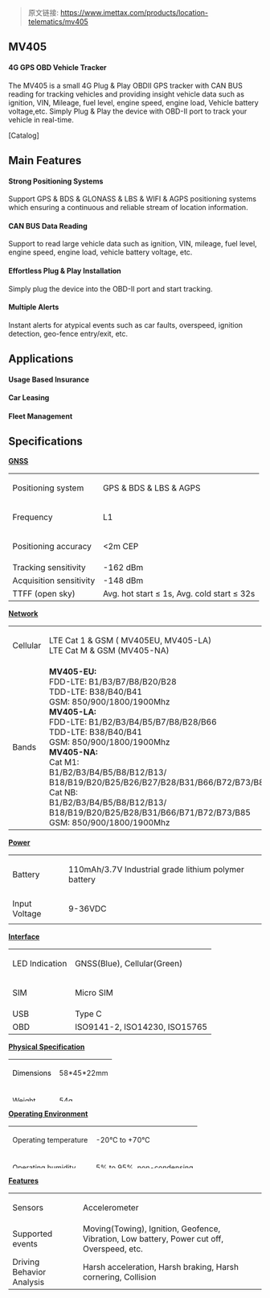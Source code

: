 > 原文链接: <https://www.imettax.com/products/location-telematics/mv405> 

 ## MV405

#### 4G GPS OBD Vehicle Tracker 

The MV405 is a small 4G Plug & Play OBDII GPS tracker with CAN BUS reading for tracking vehicles and providing insight vehicle data such as ignition, VIN, Mileage, fuel level, engine speed, engine load, Vehicle battery voltage,etc. Simply Plug & Play the device with OBD-II port to track your vehicle in real-time.

[Catalog]

## Main Features

#### Strong Positioning Systems  

Support GPS & BDS & GLONASS & LBS & WIFI & AGPS positioning systems which ensuring a continuous and reliable stream of location information.  

#### CAN BUS Data Reading  

Support to read large vehicle data such as ignition, VIN, mileage, fuel level, engine speed, engine load, vehicle battery voltage, etc. 

#### Effortless Plug & Play Installation  

Simply plug the device into the OBD-II port and start tracking.  

#### Multiple Alerts  

Instant alerts for atypical events such as car faults, overspeed, ignition detection, geo-fence entry/exit, etc.  

## Applications



#### Usage Based Insurance



#### Car Leasing



#### Fleet Management

## Specifications

[**GNSS**](#)

<table class="table table-bordered o_table"><tbody><tr><td><p><span>Positioning system</span><br></p></td><td><p><span>GPS &amp; BDS &amp; LBS&nbsp;&amp; AGPS</span><br></p></td></tr><tr><td><p><span>Frequency</span><br></p></td><td><p><span>L1</span><br></p></td></tr><tr><td><p><span><span>Positioning accuracy</span></span><br></p></td><td><p><span>&lt;2m CEP</span><br></p></td></tr><tr><td><span>Tracking sensitivity</span><br></td><td><span>-162 dBm</span><br></td></tr><tr><td><span>Acquisition sensitivity</span><br></td><td><span>-148 dBm</span></td></tr><tr><td><span>TTFF (open sky)</span><br></td><td><span>Avg. hot start ≤ 1s,&nbsp;Avg. cold start ≤ 32s</span><br></td></tr></tbody></table>

[**Network**](#)

<table class="table table-bordered o_table"><tbody><tr><td><p><span>Cellular</span><br></p></td><td><p><span><span>LTE Cat 1 &amp; GSM ( MV405EU, MV405-LA)<br>LTE Cat M &amp; GSM (MV405-NA)</span></span><br></p></td></tr><tr><td><p><span>Bands</span><br></p></td><td><strong>MV405-EU:</strong><br>FDD-LTE: B1/B3/B7/B8/B20/B28&nbsp;<br>TDD-LTE: B38/B40/B41&nbsp;<br>GSM: 850/900/1800/1900Mhz<br><strong>MV405-LA:</strong><br>FDD-LTE: B1/B2/B3/B4/B5/B7/B8/B28/B66<br>TDD-LTE: B38/B40/B41<br>GSM: 850/900/1800/1900Mhz<br><strong>MV405-NA:</strong><br>Cat M1:<br>B1/B2/B3/B4/B5/B8/B12/B13/<br>B18/B19/B20/B25/B26/B27/B28/B31/B66/B72/B73/B85&nbsp;<br>Cat NB:<br>B1/B2/B3/B4/B5/B8/B12/B13/ B18/B19/B20/B25/B28/B31/B66/B71/B72/B73/B85&nbsp;<br>GSM: 850/900/1800/1900Mhz<br></td></tr></tbody></table>

[**Power**](#)  

<table class="table table-bordered o_table"><tbody><tr><td><p><span>Battery</span><br></p></td><td><p><span>110mAh/3.7V Industrial grade lithium polymer battery</span><br></p></td></tr><tr><td><span>Input Voltage</span><br></td><td><p><span>9-36VDC</span><br></p></td></tr></tbody></table>

[**Interface**](#)  

<table class="table table-bordered o_table"><tbody><tr><td><p><span>LED Indication</span><br></p></td><td><p><span>GNSS(Blue), Cellular(Green)</span><br></p></td></tr><tr><td><p><span>SIM</span></p></td><td><p><span>Micro SIM</span><br></p></td></tr><tr><td><span>USB​</span><br></td><td><span>Type C</span></td></tr><tr><td><span>OBD</span></td><td><span>ISO9141-2,&nbsp;ISO14230,&nbsp;ISO15765</span><br></td></tr></tbody></table>


[**Physical Specification**](#)  

<table class="table table-bordered o_table" style="height: 84.3281px;"><tbody><tr style="height: 42.3281px;"><td><p><span style="color: rgb(0, 0, 0); font-size: 14px;">Dimensions</span><br></p></td><td><p><font><span style="font-size: 14px;">58*45*22mm</span></font><br></p></td></tr><tr style="height: 35px;"><td><p><span style="font-size: 14px;">Weight</span><br></p></td><td><p><span style="font-size: 14px;">54g</span><br></p></td></tr></tbody></table>

[**Operating Environment**](#)  

<table class="table table-bordered o_table" style="height: 84.3281px;"><tbody><tr style="height: 42.3281px;"><td><p><span style="font-size: 14px;">Operating temperature</span><br></p></td><td><p><font><span style="font-size: 14px;">-20</span><font><span style="font-size: 14px;">℃</span></font><span style="font-size: 14px;">&nbsp;to +70</span><font><span style="font-size: 14px;">℃</span></font></font><span style="font-size: 14px;"></span><br></p></td></tr><tr style="height: 35px;"><td><p><span style="font-size: 14px;"><font>Operating</font>&nbsp;humidity</span><br></p></td><td><p><span style="font-size: 14px;">5% to 95%, non-condensing</span><br></p></td></tr></tbody></table>



[**Features**](#)  

<table class="table table-bordered o_table"><tbody><tr><td><p><span>Sensors</span></p></td><td><p><span><span><span>Accelerometer</span></span></span><span></span><br></p></td></tr><tr><td><span>Supported events</span><br></td><td><span>Moving(Towing), Ignition, Geofence, Vibration, Low battery, Power cut off, Overspeed, etc.</span><br></td></tr><tr><td><span>Driving Behavior Analysis</span></td><td><span>Harsh acceleration, Harsh braking, Harsh cornering, Collision</span><br></td></tr></tbody></table>